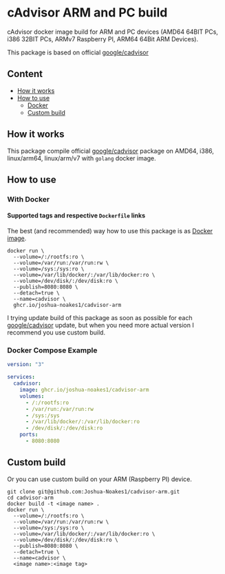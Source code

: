 # cAdvisor ARM and PC build

cAdvisor docker image build for ARM and PC devices (AMD64 64BIT PCs, i386 32BIT PCs, ARMv7 Raspberry PI, ARM64 64Bit ARM Devices).

This package is based on official [google/cadvisor](https://github.com/google/cadvisor)

## Content

- [How it works](#how-it-works)
- [How to use](#how-to-use)
  - [Docker](#docker)
  - [Custom build](#custom-build)

## How it works

This package compile official [google/cadvisor](https://github.com/google/cadvisor) package on AMD64, i386, linux/arm64, linux/arm/v7 with `golang` docker image.

## How to use

### With Docker

#### Supported tags and respective `Dockerfile` links

The best (and recommended) way how to use this package is as [Docker image](https://hub.docker.com/r/budry/cadvisor-arm/).

```shell
docker run \
  --volume=/:/rootfs:ro \
  --volume=/var/run:/var/run:rw \
  --volume=/sys:/sys:ro \
  --volume=/var/lib/docker/:/var/lib/docker:ro \
  --volume=/dev/disk/:/dev/disk:ro \
  --publish=8080:8080 \
  --detach=true \
  --name=cadvisor \
  ghcr.io/joshua-noakes1/cadvisor-arm
```

I trying update build of this package as soon as possible for each [google/cadvisor](https://github.com/google/cadvisor) update, but when you need more actual version I recommend you use custom build.

### Docker Compose Example

```yml
version: "3"

services:
  cadvisor:
    image: ghcr.io/joshua-noakes1/cadvisor-arm
    volumes:
      - /:/rootfs:ro
      - /var/run:/var/run:rw
      - /sys:/sys
      - /var/lib/docker/:/var/lib/docker:ro
      - /dev/disk/:/dev/disk:ro
    ports:
      - 8080:8080
```

## Custom build

Or you can use custom build on your ARM (Raspberry PI) device.

```shell
git clone git@github.com:Joshua-Noakes1/cadvisor-arm.git
cd cadvisor-arm
docker build -t <image name> .
docker run \
  --volume=/:/rootfs:ro \
  --volume=/var/run:/var/run:rw \
  --volume=/sys:/sys:ro \
  --volume=/var/lib/docker/:/var/lib/docker:ro \
  --volume=/dev/disk/:/dev/disk:ro \
  --publish=8080:8080 \
  --detach=true \
  --name=cadvisor \
  <image name>:<image tag>
```
